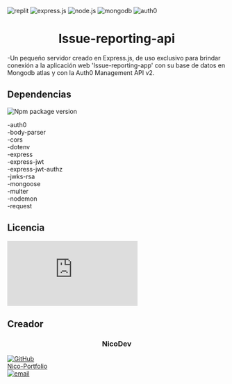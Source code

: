![replit](https://img.shields.io/badge/replit-667881?style=for-the-badge&logo=replit&logoColor=white) ![express.js](https://img.shields.io/badge/Express.js-000000?style=for-the-badge&logo=express&logoColor=white) ![node.js](https://img.shields.io/badge/Node.js-339933?style=for-the-badge&logo=nodedotjs&logoColor=white) ![mongodb](https://img.shields.io/badge/MongoDB-4EA94B?style=for-the-badge&logo=mongodb&logoColor=white) ![auth0](https://img.shields.io/badge/Auth0-000000?style=for-the-badge&logo=#EB5424&logoColor=white)

<h1 align="center"> Issue-reporting-api </h1>

-Un pequeño servidor creado en Express.js, de uso exclusivo para brindar conexión a la aplicación web 'Issue-reporting-app' con su base de datos en Mongodb atlas y con la Auth0 Management API v2.

## Dependencias
![Npm package version](https://img.shields.io/badge/npm-v7.20.3-blue)

-auth0  
-body-parser  
-cors  
-dotenv  
-express  
-express-jwt  
-express-jwt-authz  
-jwks-rsa  
-mongoose  
-multer  
-nodemon  
-request  



## Licencia 
[![GitHub license](https://badgen.net/github/license/Naereen/Strapdown.js)](https://github.com/Naereen/StrapDown.js/blob/master/LICENSE)

## Creador

<h3 align="center"> NicoDev </h3>

[![GitHub](https://badgen.net/badge/icon/github?icon=github&label)](https://github.com/NicoDevLegend?tab=repositories)  
[Nico-Portfolio](https://nico-portfolio.netlify.app/)  
<a href="mailto:enectrl@gmail.com">![email](https://img.shields.io/badge/Gmail-D14836?style=for-the-badge&logo=gmail&logoColor=white)</a>  